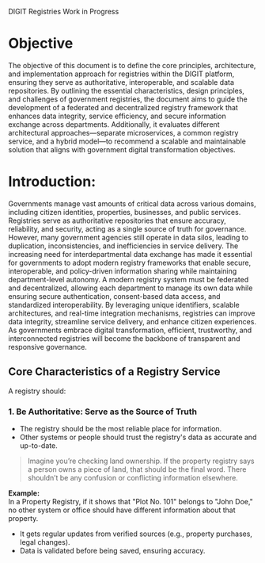 DIGIT Registries
Work in Progress
# Objective
The objective of this document is to define the core principles, architecture, and implementation approach for registries within the DIGIT platform, ensuring they serve as authoritative, interoperable, and scalable data repositories. By outlining the essential characteristics, design principles, and challenges of government registries, the document aims to guide the development of a federated and decentralized registry framework that enhances data integrity, service efficiency, and secure information exchange across departments. Additionally, it evaluates different architectural approaches—separate microservices, a common registry service, and a hybrid model—to recommend a scalable and maintainable solution that aligns with government digital transformation objectives.
# Introduction:
Governments manage vast amounts of critical data across various domains, including citizen identities, properties, businesses, and public services. Registries serve as authoritative repositories that ensure accuracy, reliability, and security, acting as a single source of truth for governance. However, many government agencies still operate in data silos, leading to duplication, inconsistencies, and inefficiencies in service delivery. The increasing need for interdepartmental data exchange has made it essential for governments to adopt modern registry frameworks that enable secure, interoperable, and policy-driven information sharing while maintaining department-level autonomy.
A modern registry system must be federated and decentralized, allowing each department to manage its own data while ensuring secure authentication, consent-based data access, and standardized interoperability. By leveraging unique identifiers, scalable architectures, and real-time integration mechanisms, registries can improve data integrity, streamline service delivery, and enhance citizen experiences. As governments embrace digital transformation, efficient, trustworthy, and interconnected registries will become the backbone of transparent and responsive governance.

## Core Characteristics of a Registry Service

A registry should:

### 1. Be Authoritative: Serve as the Source of Truth

- The registry should be the most reliable place for information.
- Other systems or people should trust the registry's data as accurate and up-to-date.

> Imagine you’re checking land ownership. If the property registry says a person owns a piece of land, that should be the final word. There shouldn’t be any confusion or conflicting information elsewhere.

**Example:**  
In a Property Registry, if it shows that "Plot No. 101" belongs to "John Doe," no other system or office should have different information about that property.

- It gets regular updates from verified sources (e.g., property purchases, legal changes).
- Data is validated before being saved, ensuring accuracy.
